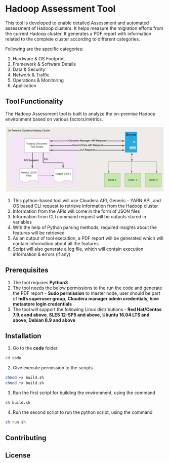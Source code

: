 # Hadoop Assessment Tool

This tool is developed to enable detailed Assessment and automated assessment of Hadoop clusters. It helps measure the migration efforts from the current Hadoop cluster. It generates a PDF report with information related to the complete cluster according to different categories.

Following are the specific categories: 

1. Hardware & OS Footprint
2. Framework & Software Details
3. Data & Security
4. Network & Traffic
5. Operations & Monitoring
6. Application

## Tool Functionality

The Hadoop Assessment tool is built to analyze the on-premise Hadoop environment based on various factors/metrics. 

![Alt text](architectural_diagram.png?raw=true)


1. This python-based tool will use Cloudera API, Generic - YARN API, and OS based CLI request to retrieve information from the Hadoop cluster
2. Information from the APIs will come in the form of JSON files
3. Information from CLI command request will be outputs stored in variables
4. With the help of Python parsing methods, required insights about the features will be retrieved
5. As an output of tool execution, a PDF report will be generated which will contain information about all the features
6. Script will also generate a log file, which will contain execution information & errors (if any)

## Prerequisites
1. The tool requires **Python3**
2. The tool needs the below permissions to the run the code and generate the PDF report - **Sudo permission** to master node, user should be part of **hdfs superuser group**, **Cloudera manager admin credentials**, **hive metastore login credentials**
3. The tool will support the following Linux distributions - **Red Hat/Centos 7.9.x and above**, **SLES 12-SP5 and above**, **Ubuntu 16.04 LTS and above**, **Debian 8.9 and above**

## Installation

1. Go to the **code** folder

```bash
cd code
```
2. Give execute permission to the scripts 

```bash
chmod +x build.sh
chmod +x build.sh
```

3. Run the first script for building the environment, using the command 

```bash
sh build.sh
```

4. Run the second script to run the python script, using the command

```bash
sh run.sh
```

## Contributing


## License
